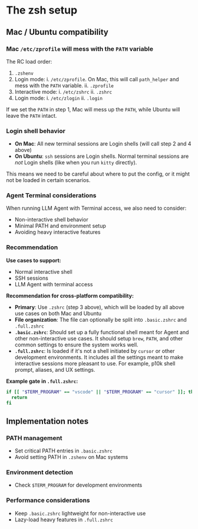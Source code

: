 # The zsh setup

## Mac / Ubuntu compatibility

### Mac `/etc/zprofile` will mess with the `PATH` variable

The RC load order:

1. `.zshenv`
2. Login mode:
   i. `/etc/zprofile`. On Mac, this will call `path_helper` and mess with the `PATH` variable.
   ii. `.zprofile`
3. Interactive mode:
   i. `/etc/zshrc`
   ii. `.zshrc`
4. Login mode:
   i. `/etc/zlogin`
   ii. `.login`

If we set the `PATH` in step 1, Mac will mess up the `PATH`, while Ubuntu will leave the `PATH` intact.

### Login shell behavior

- **On Mac**: All new terminal sessions are Login shells (will call step 2 and 4 above)
- **On Ubuntu**: `ssh` sessions are Login shells. Normal terminal sessions are *not* Login shells
  (like when you run `kitty` directly).

This means we need to be careful about where to put the config, or it might not be loaded in certain scenarios.

### Agent Terminal considerations

When running LLM Agent with Terminal access, we also need to consider:

- Non-interactive shell behavior
- Minimal PATH and environment setup
- Avoiding heavy interactive features

### Recommendation

**Use cases to support:**

- Normal interactive shell
- SSH sessions
- LLM Agent with terminal access

**Recommendation for cross-platform compatibility:**

- **Primary**: Use `.zshrc` (step 3 above), which will be loaded by all above use cases on both Mac and Ubuntu
- **File organization**: The file can optionally be split into `.basic.zshrc` and `.full.zshrc`
- **`.basic.zshrc`**: Should set up a fully functional shell meant for Agent and other non-interactive use cases.
  It should setup `brew`, `PATH`, and other common settings to ensure the system works well.
- **`.full.zshrc`**: Is loaded if it's not a shell initiated by `cursor` or other development environments.
  It includes all the settings meant to make interactive sessions more pleasant to use.
  For example, p10k shell prompt, aliases, and UX settings.

**Example gate in `.full.zshrc`:**

```bash
if [[ "$TERM_PROGRAM" == "vscode" || "$TERM_PROGRAM" == "cursor" ]]; then
  return
fi
```

## Implementation notes

### PATH management

- Set critical PATH entries in `.basic.zshrc`
- Avoid setting PATH in `.zshenv` on Mac systems

### Environment detection

- Check `$TERM_PROGRAM` for development environments

### Performance considerations

- Keep `.basic.zshrc` lightweight for non-interactive use
- Lazy-load heavy features in `.full.zshrc`
